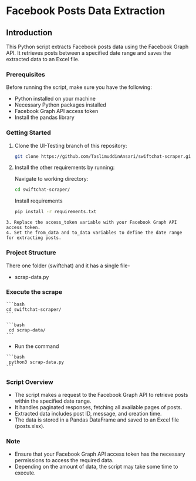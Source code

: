 # Facebook Posts Data Extraction 

## Introduction
This Python script extracts Facebook posts data using the Facebook Graph API. It retrieves posts between a specified date range and saves the extracted data to an Excel file.

### Prerequisites
Before running the script, make sure you have the following:

- Python installed on your machine
- Necessary Python packages installed 
- Facebook Graph API access token
- Install the pandas library

### Getting Started

   1. Clone the UI-Testing branch of this repository:
      ```bash
      git clone https://github.com/TaslimuddinAnsari/swiftchat-scraper.git
      ```

   2. Install the other requirements by running:
      
      Navigate to working directory: 

      ```bash
      cd swiftchat-scraper/
      ```

      Install requirements
      
      ```bash
      pip install -r requirements.txt
      ```
    3. Replace the access_token variable with your Facebook Graph API access token.
    4. Set the from_data and to_data variables to define the date range for extracting posts.

### Project Structure
There one folder (swiftchat) and it has a single file- 

- scrap-data.py

### Execute the scrape
    ```bash
    cd swiftchat-scraper/
    ```

    ```bash
     cd scrap-data/
    ```
   - Run the command

    ```bash
     python3 scrap-data.py
    ```
### Script Overview
- The script makes a request to the Facebook Graph API to retrieve posts within the specified date range.
- It handles paginated responses, fetching all available pages of posts.
- Extracted data includes post ID, message, and creation time.
- The data is stored in a Pandas DataFrame and saved to an Excel file (posts.xlsx).

### Note
- Ensure that your Facebook Graph API access token has the necessary permissions to access the required data.
- Depending on the amount of data, the script may take some time to execute.

